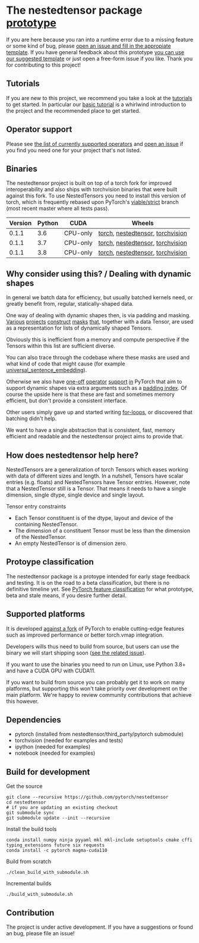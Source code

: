 # The nestedtensor package [prototype](https://pytorch.org/blog/pytorch-feature-classification-changes/#prototype)

If you are here because you ran into a runtime error due to a missing feature or some kind of bug, please [open an issue and fill in the appropiate template](https://github.com/pytorch/nestedtensor/issues/new/choose). If you have general feedback about this prototype [you can use our suggested template](https://github.com/pytorch/nestedtensor/issues/new?assignees=&labels=&template=prototype-feedback.md&title=) or just open a free-form issue if you like. Thank you for contributing to this project!

## Tutorials

If you are new to this project, we recommend you take a look at the [tutorials](https://github.com/pytorch/nestedtensor/tree/master/tutorials) to get started.
In particular our [basic tutorial](https://colab.research.google.com/github/pytorch/nestedtensor/blob/master/tutorials/notebooks/basic.ipynb) is a whirlwind introduction to the project and the recommended place to get started.

## Operator support

Please see [the list of currently supported operators](https://github.com/pytorch/nestedtensor/blob/master/nestedtensor/csrc/README.md) and [open an issue](https://github.com/pytorch/nestedtensor/issues/new/choose) if you find you need one for your project that's not listed.

## Binaries

The nestedtensor project is built on top of a torch fork for improved interoperability and also ships with torchvision binaries that were built against this fork. To use NestedTensors you need to install this version of torch, which is frequently rebased upon PyTorch's [viable/strict](https://github.com/pytorch/pytorch/tree/viable/strict) branch (most recent master where all tests pass).

| Version | Python | CUDA | Wheels |
| --- | ---- | ------ | ---- |
| 0.1.1 | 3.6 | CPU-only | [torch](https://download.pytorch.org/nestedtensor/whl/nightly/cpu/py3.6/torch-1.8.0_nestedtensor_0.1.1_cpu-cp36-cp36m-linux_x86_64.whl), [nestedtensor](https://download.pytorch.org/nestedtensor/whl/nightly/cpu/py3.6/nestedtensor-0.1.1_cpu-cp36-cp36m-linux_x86_64.whl), [torchvision](https://download.pytorch.org/nestedtensor/whl/nightly/cpu/py3.6/torchvision-0.1.1_cpu-cp36-cp36m-linux_x86_64.whl) |
| 0.1.1 | 3.7 | CPU-only | [torch](https://download.pytorch.org/nestedtensor/whl/nightly/cpu/py3.7/torch-1.8.0_nestedtensor_0.1.1_cpu-cp37-cp37m-linux_x86_64.whl), [nestedtensor](https://download.pytorch.org/nestedtensor/whl/nightly/cpu/py3.7/nestedtensor-0.1.1_cpu-cp37-cp37m-linux_x86_64.whl), [torchvision](https://download.pytorch.org/nestedtensor/whl/nightly/cpu/py3.7/torchvision-0.1.1_cpu-cp37-cp37m-linux_x86_64.whl) |
| 0.1.1 | 3.8 | CPU-only | [torch](https://download.pytorch.org/nestedtensor/whl/nightly/cpu/py3.8/torch-1.8.0_nestedtensor_0.1.1_cpu-cp38-cp38m-linux_x86_64.whl), [nestedtensor](https://download.pytorch.org/nestedtensor/whl/nightly/cpu/py3.8/nestedtensor-0.1.1_cpu-cp38-cp38m-linux_x86_64.whl), [torchvision](https://download.pytorch.org/nestedtensor/whl/nightly/cpu/py3.8/torchvision-0.1.1_cpu-cp38-cp38m-linux_x86_64.whl) |

## Why consider using this? / Dealing with dynamic shapes

In general we batch data for efficiency, but usually batched kernels need, or greatly benefit from, regular, statically-shaped data.

One way of dealing with dynamic shapes then, is via padding and masking.
[Various](https://github.com/pytorch/fairseq/blob/54b934417d95baa1b0076089c61bde32728e34cf/fairseq/data/audio/raw_audio_dataset.py#L92)
[projects](https://github.com/facebookresearch/ParlAI/blob/8200396cdd08cfd26b01fe52b4a3bd0654081182/parlai/agents/drqa/utils.py#L143)
[construct](https://github.com/facebookresearch/detr/blob/4e1a9281bc5621dcd65f3438631de25e255c4269/util/misc.py#L306)
[masks](https://github.com/pytorch/vision/blob/24f16a338391d6f45aa6291c48eb6d5513771631/references/detection/utils.py#L102)
[that](https://github.com/pytorch/audio/blob/3250d3df168c956389bd16956aa458ce111570d0/examples/pipeline_wav2letter/datasets.py#L90), together with a data Tensor, are used as a representation for lists of dynamically shaped Tensors.

Obviously this is inefficient from a memory and compute perspective if the Tensors within this list are sufficient diverse.

You can also trace through the codebase where these masks are used and what kind of code that might cause (for example [universal_sentence_embedding](https://github.com/facebookresearch/ParlAI/blob/8200396cdd08cfd26b01fe52b4a3bd0654081182/parlai/agents/drqa/utils.py#L143)).

Otherwise we also have 
[one-off](https://pytorch.org/docs/master/generated/torch.nn.utils.rnn.pack_padded_sequence.html?highlight=pack_padded_sequence)
[operator](https://pytorch.org/docs/master/generated/torch.nn.CrossEntropyLoss.html#torch.nn.CrossEntropyLoss)
[support](https://pytorch.org/docs/master/generated/torch.nn.MultiheadAttention.html#torch.nn.MultiheadAttention)
[in](https://pytorch.org/docs/master/generated/torch.nn.EmbeddingBag.html#torch.nn.EmbeddingBag) 
PyTorch that aim to support dynamic shapes via extra arguments such as a
[padding index](https://pytorch.org/docs/master/generated/torch.nn.CrossEntropyLoss.html#torch.nn.CrossEntropyLoss).
Of course the upside here is that these are fast and sometimes memory efficient, but don't provide a consistent interface.

Other users simply gave up and started writing [for-loops](https://github.com/pytorch/vision/blob/1aef87d01eec2c0989458387fa04baebcc86ea7b/torchvision/models/detection/transform.py#L97), or discovered that batching didn't help.

We want to have a single abstraction that is consistent, fast, memory efficient and readable and the nestedtensor project aims to provide that.

## How does nestedtensor help here?

NestedTensors are a generalization of torch Tensors which eases working with data of different sizes and length. 
In a nutshell, Tensors have scalar entries (e.g. floats) and NestedTensors have Tensor entries. However, note that
a NestedTensor still is a Tensor. That means it needs to have a single dimension, single dtype, single device and single layout.

 Tensor entry constraints
 - Each Tensor constituent is of the dtype, layout and device of the containing NestedTensor.
 - The dimension of a constituent Tensor must be less than the dimension of the NestedTensor. 
 - An empty NestedTensor is of dimension zero.

## Protoype classification

The nestedtensor package is a protoype intended for early stage feedback and testing. It is on the road to a beta classification, but there is no definitive timeline yet. See [PyTorch feature classification](https://pytorch.org/docs/stable/index.html) for what prototype, beta and stale means, if you desire further detail.

## Supported platforms

It is developed [against a fork](https://github.com/cpuhrsch/pytorchnestedtensor) of PyTorch to enable cutting-edge features such as improved performance or better torch.vmap integration.

Developers wills thus need to build from source, but users can use the binary we will start shipping soon ([see the related issue](https://github.com/pytorch/nestedtensor/issues/262)).

If you want to use the binaries you need to run on Linux, use Python 3.8+ and have a CUDA GPU with CUDA11.

If you want to build from source you can probably get it to work on many platforms, but supporting this won't take priority over development on the main platform. We're happy to review community contributions that achieve this however.

## Dependencies

- pytorch (installed from nestedtensor/third_party/pytorch submodule)
- torchvision (needed for examples and tests)
- ipython (needed for examples)
- notebook (needed for examples)

## Build for development

Get the source

```
git clone --recursive https://github.com/pytorch/nestedtensor
cd nestedtensor
# if you are updating an existing checkout
git submodule sync
git submodule update --init --recursive
```

Install the build tools

```
conda install numpy ninja pyyaml mkl mkl-include setuptools cmake cffi typing_extensions future six requests
conda install -c pytorch magma-cuda110
```

Build from scratch
```
./clean_build_with_submodule.sh
```

Incremental builds
```
./build_with_submodule.sh
```


## Contribution
The project is under active development. If you have a suggestions or found an bug, please file an issue!
